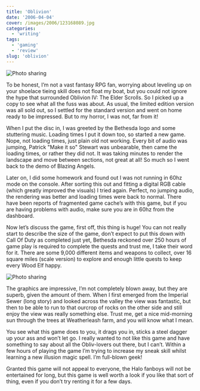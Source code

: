 ```yaml
---
title: 'Oblivion'
date: '2006-04-04'
cover: /images/2006/123168089.jpg
categories:
  - 'writing'
tags:
  - 'gaming'
  - 'review'
slug: 'oblivion'
---
```


![Photo sharing](/images/2006/123168089.jpg)

To be honest, I’m not a vast fantasy RPG fan, worrying about leveling up on your shoelace tieing skill does not float my boat, but you could not ignore the hype that surrounded Oblivion IV: The Elder Scrolls.
So I picked up a copy to see what all the fuss was about. As usual, the limited edition version was all sold out, so I settled for the standard version and went on home ready to be impressed.
But to my horror, I was not, far from it!

When I put the disc in, I was greeted by the Bethesda logo and some stuttering music. Loading times I put it down too, so started a new game. Nope, not loading times, just plain old not working. Every bit of audio was jumping, Patrick "Make it so" Stewart was unbearable, then came the loading times, or rather they did not. It was taking minutes to render the landscape and move between sections, not great at all! So much so I went back to the demo of Blazing Angels.

Later on, I did some homework and found out I was not running in 60hz mode on the console. After sorting this out and fitting a digital RGB cable (which greatly improved the visuals) I tried again. Perfect, no jumping audio, the rendering was better and loading times were back to normal. There have been reports of fragmented game cache’s with this game, but if you are having problems with audio, make sure you are in 60hz from the dashboard.

Now let’s discuss the game, first off, this thing is huge! You can not really start to describe the size of the game, don’t expect to put this down with Call Of Duty as completed just yet, Bethesda reckoned over 250 hours of game play is required to complete the quests and trust me, I take their word for it. There are some 9,000 different items and weapons to collect, over 16 square miles (scale version) to explore and enough little quests to keep every Wood Elf happy.

![Photo sharing](/images/2006/123168090.jpg)

The graphics are impressive, I’m not completely blown away, but they are superb, given the amount of them. When I first emerged from the Imperial Sewer (long story) and looked across the valley the view was fantastic, but then to be able to run to that ourcrop of rocks on the other side and still enjoy the view was really something else.
Trust me, get a nice mid-morning sun through the trees at Weatherleash farm, and you will know what I mean.

You see what this game does to you, it drags you in, sticks a steel dagger up your ass and won’t let go. I really wanted to not like this game and have something to say about all the Obliv-lovers out there, but I can’t. Within a few hours of playing the game I’m trying to increase my sneak skill whilst learning a new illusion magic spell. I’m full-blown geek!

Granted this game will not appeal to everyone, the Halo fanboys will not be entertained for long, but this game is well worth a look if you like that sort of thing, even if you don’t try renting it for a few days.
